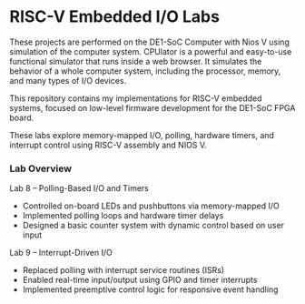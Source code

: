 # RISC-V Embedded I/O Labs

These projects are performed on the DE1-SoC Computer with Nios V using simulation of the computer system. 
CPUlator is a powerful and easy-to-use functional simulator that runs inside a web browser. It simulates the behavior of a whole computer system, including the processor, memory, and many types of I/O devices.

This repository contains my implementations for RISC-V embedded systems, focused on low-level firmware development for the DE1-SoC FPGA board.

These labs explore memory-mapped I/O, polling, hardware timers, and interrupt control using RISC-V assembly and NIOS V.

### Lab Overview
Lab 8 – Polling-Based I/O and Timers
- Controlled on-board LEDs and pushbuttons via memory-mapped I/O
- Implemented polling loops and hardware timer delays
- Designed a basic counter system with dynamic control based on user input

Lab 9 – Interrupt-Driven I/O
- Replaced polling with interrupt service routines (ISRs)
- Enabled real-time input/output using GPIO and timer interrupts
- Implemented preemptive control logic for responsive event handling
